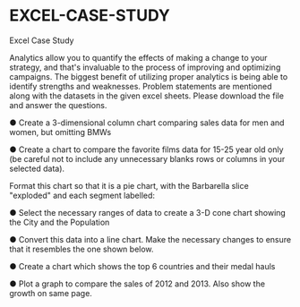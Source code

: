# EXCEL-CASE-STUDY
Excel Case Study 

Analytics allow you to quantify the effects of making a change to your strategy, and that's invaluable to the process of improving and optimizing campaigns. The biggest benefit of utilizing proper analytics is being able to identify strengths and weaknesses. Problem statements are mentioned along with the datasets in the given excel sheets. Please download the file and answer the questions.

● Create a 3-dimensional column chart comparing sales data for men and women, but omitting BMWs

● Create a chart to compare the favorite films data for 15-25 year old only (be careful not to include any unnecessary blanks rows or columns in your selected data).

Format this chart so that it is a pie chart, with the Barbarella slice "exploded" and each segment labelled:

● Select the necessary ranges of data to create a 3-D cone chart showing the City and the Population

● Convert this data into a line chart. Make the necessary changes to ensure that it resembles the one shown below.

● Create a chart which shows the top 6 countries and their medal hauls

● Plot a graph to compare the sales of 2012 and 2013. Also show the growth on same page.
